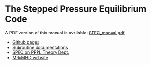 # The Stepped Pressure Equilibrium Code

A PDF version of this manual is available: [SPEC_manual.pdf](https://princetonuniversity.github.io/SPEC/SPEC_manual.pdf)

- [Github pages](https://princetonuniversity.github.io/SPEC/)
- [Subroutine documentations](https://w3.pppl.gov/~shudson/Spec/subroutines.html)
- [SPEC on PPPL Theory Dept.](https://theory.pppl.gov/research/research.php?rid=10#h5)
- [MRxMHD website](https://w3.pppl.gov/~shudson/Spec/spec.html)
